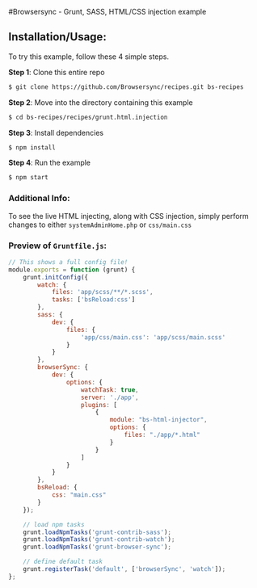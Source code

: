 #Browsersync - Grunt, SASS, HTML/CSS injection example

## Installation/Usage:

To try this example, follow these 4 simple steps. 

**Step 1**: Clone this entire repo
```bash
$ git clone https://github.com/Browsersync/recipes.git bs-recipes
```

**Step 2**: Move into the directory containing this example
```bash
$ cd bs-recipes/recipes/grunt.html.injection
```

**Step 3**: Install dependencies
```bash
$ npm install
```

**Step 4**: Run the example
```bash
$ npm start
```

### Additional Info:



To see the live HTML injecting, along with CSS injection, simply perform changes to either `systemAdminHome.php` or `css/main.css`

### Preview of `Gruntfile.js`:
```js
// This shows a full config file!
module.exports = function (grunt) {
    grunt.initConfig({
        watch: {
            files: 'app/scss/**/*.scss',
            tasks: ['bsReload:css']
        },
        sass: {
            dev: {
                files: {
                    'app/css/main.css': 'app/scss/main.scss'
                }
            }
        },
        browserSync: {
            dev: {
                options: {
                    watchTask: true,
                    server: './app',
                    plugins: [
                        {
                            module: "bs-html-injector",
                            options: {
                                files: "./app/*.html"
                            }
                        }
                    ]
                }
            }
        },
        bsReload: {
            css: "main.css"
        }
    });

    // load npm tasks
    grunt.loadNpmTasks('grunt-contrib-sass');
    grunt.loadNpmTasks('grunt-contrib-watch');
    grunt.loadNpmTasks('grunt-browser-sync');

    // define default task
    grunt.registerTask('default', ['browserSync', 'watch']);
};
```

